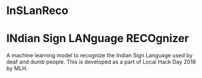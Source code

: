 # InSLanReco
# INdian Sign LANguage RECOgnizer

A machine learning model to recognize the Indian Sign Language used by deaf and dumb people. This is developed as a part of Local Hack Day 2018 by MLH.
